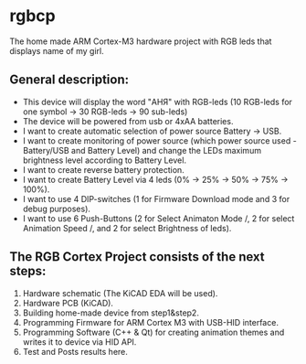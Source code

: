 rgbcp
=====

The home made ARM Cortex-M3 hardware project with RGB leds that displays name of my girl. 

General description:
--------------------

* This device will display the word "АНЯ" with RGB-leds (10 RGB-leds for one symbol -> 30 RGB-leds -> 90 sub-leds)
* The device will be powered from usb or 4xAA batteries.
* I want to create automatic selection of power source Battery -> USB.
* I want to create monitoring of power source (which power source used - Battery/USB and Battery Level) and change the LEDs maximum brightness level according to Battery Level.
* I want to create reverse battery protection.
* I want to create Battery Level via 4 leds (0% -> 25% -> 50% -> 75% -> 100%).
* I want to use 4 DIP-switches (1 for Firmware Download mode and 3 for debug purposes).
* I want to use 6 Push-Buttons (2 for Select Animaton Mode <NEXT>/<PREV>, 2 for select Animation Speed <FAST>/<SLOW>, and 2 for select Brightness of leds).


The RGB Cortex Project consists of the next steps:
--------------------------------------------------
1. Hardware schematic (The KiCAD EDA will be used).
2. Hardware PCB (KiCAD).
3. Building home-made device from step1&step2.
4. Programming Firmware for ARM Cortex M3 with USB-HID interface.
5. Programming Software (C++ & Qt) for creating animation themes and writes it to device via HID API.
6. Test and Posts results here.
